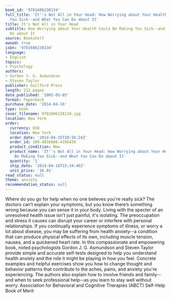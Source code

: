 ```yaml
---
book_id: '9781606238134'
full_title: 'It''s Not All in Your Head: How Worrying about Your Health Could Be Making
  You Sick--and What You Can Do about It'
title: It's Not All in Your Head
subtitle: How Worrying about Your Health Could Be Making You Sick--and What You Can
  Do about It
source: Bookshelf
owned: true
isbn: '9781606238134'
language:
- English
topics:
- Psychology
authors:
- Gordon J. G. Asmundson
- Steven Taylor
publisher: Guilford Press
length: 212 pages
date_published: '2005-05-05'
format: Paperback
purchase_date: '2014-04-16'
type: book
cover_filename: 9781606238134.jpg
location: New York
order:
  currency: USD
  location: New York
  order_date: '2014-04-15T20:56:24Z'
  order_id: 109-4856660-4395439
  product_condition: New
  product_name: 'It''s Not All in Your Head: How Worrying about Your Health Could
    Be Making You Sick--and What You Can Do about It'
  quantity: '1'
  ship_date: '2014-04-16T15:34:46Z'
  unit_price: '16.01'
read_status: null
theme: anxiety
recommendation_status: null
---
```

Where do you go for help when no one believes you're really sick? The doctors can’t explain your symptoms, but you know there’s something wrong because you can sense it in your body. Living with the specter of an unresolved health issue isn't just painful, it's isolating. The preoccupation and stress it causes can disrupt your career or interfere with personal relationships. If you continually experience symptoms of illness, or worry a lot about disease, you may be suffering from health anxiety--a condition that can produce physical effects of its own, including muscle tension, nausea, and a quickened heart rate. In this compassionate and empowering book, noted psychologists Gordon J. G. Asmundson and Steven Taylor provide simple and accurate self-tests designed to help you understand health anxiety and the role it might be playing in how you feel. Concrete examples and helpful exercises show you how to change thought and behavior patterns that contribute to the aches, pains, and anxiety you're experiencing. The authors also explain how to involve friends and family--and when to seek professional help--as you learn to stay well without worry. Association for Behavioral and Cognitive Therapies (ABCT) Self-Help Book of Merit

